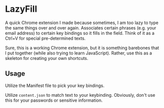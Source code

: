 # LazyFill

A quick Chrome extension I made because sometimes, I am too lazy to type the same things over and over again. 
Associates certain phrases (e.g. your email address) to certain key bindings so it fills in the field. Think of it as a Ctrl+V for special pre-determined texts. 

Sure, this is a working Chrome extension, but it is something barebones that I put together (while also trying to learn JavaScript).
Rather, use this as a skeleton for creating your own shortcuts. 

## Usage
Utilize the Manifest file to pick your key bindings.

Utilize ```content.json``` to match text to your keybinding. Obviously, don't use this for your passwords or sensitive information.
